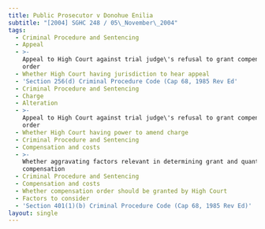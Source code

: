 ```yaml
---
title: Public Prosecutor v Donohue Enilia
subtitle: "[2004] SGHC 248 / 05\_November\_2004"
tags:
  - Criminal Procedure and Sentencing
  - Appeal
  - >-
    Appeal to High Court against trial judge\'s refusal to grant compensation
    order
  - Whether High Court having jurisdiction to hear appeal
  - 'Section 256(d) Criminal Procedure Code (Cap 68, 1985 Rev Ed'
  - Criminal Procedure and Sentencing
  - Charge
  - Alteration
  - >-
    Appeal to High Court against trial judge\'s refusal to grant compensation
    order
  - Whether High Court having power to amend charge
  - Criminal Procedure and Sentencing
  - Compensation and costs
  - >-
    Whether aggravating factors relevant in determining grant and quantum of
    compensation
  - Criminal Procedure and Sentencing
  - Compensation and costs
  - Whether compensation order should be granted by High Court
  - Factors to consider
  - 'Section 401(1)(b) Criminal Procedure Code (Cap 68, 1985 Rev Ed)'
layout: single
---
```


